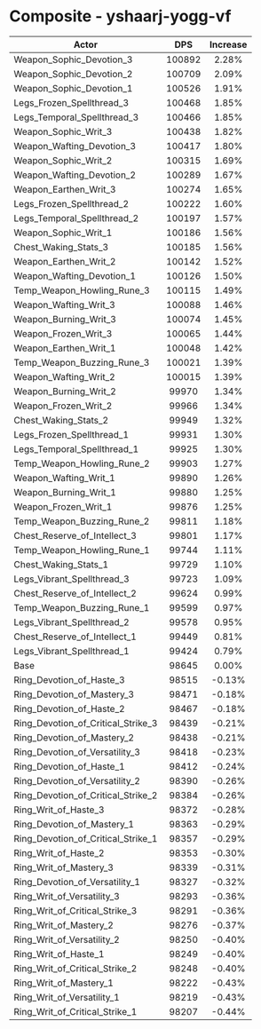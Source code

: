 # Composite - yshaarj-yogg-vf
| Actor | DPS | Increase |
|---|:---:|:---:|
|Weapon_Sophic_Devotion_3|100892|2.28%|
|Weapon_Sophic_Devotion_2|100709|2.09%|
|Weapon_Sophic_Devotion_1|100526|1.91%|
|Legs_Frozen_Spellthread_3|100468|1.85%|
|Legs_Temporal_Spellthread_3|100466|1.85%|
|Weapon_Sophic_Writ_3|100438|1.82%|
|Weapon_Wafting_Devotion_3|100417|1.80%|
|Weapon_Sophic_Writ_2|100315|1.69%|
|Weapon_Wafting_Devotion_2|100289|1.67%|
|Weapon_Earthen_Writ_3|100274|1.65%|
|Legs_Frozen_Spellthread_2|100222|1.60%|
|Legs_Temporal_Spellthread_2|100197|1.57%|
|Weapon_Sophic_Writ_1|100186|1.56%|
|Chest_Waking_Stats_3|100185|1.56%|
|Weapon_Earthen_Writ_2|100142|1.52%|
|Weapon_Wafting_Devotion_1|100126|1.50%|
|Temp_Weapon_Howling_Rune_3|100115|1.49%|
|Weapon_Wafting_Writ_3|100088|1.46%|
|Weapon_Burning_Writ_3|100074|1.45%|
|Weapon_Frozen_Writ_3|100065|1.44%|
|Weapon_Earthen_Writ_1|100048|1.42%|
|Temp_Weapon_Buzzing_Rune_3|100021|1.39%|
|Weapon_Wafting_Writ_2|100015|1.39%|
|Weapon_Burning_Writ_2|99970|1.34%|
|Weapon_Frozen_Writ_2|99966|1.34%|
|Chest_Waking_Stats_2|99949|1.32%|
|Legs_Frozen_Spellthread_1|99931|1.30%|
|Legs_Temporal_Spellthread_1|99925|1.30%|
|Temp_Weapon_Howling_Rune_2|99903|1.27%|
|Weapon_Wafting_Writ_1|99890|1.26%|
|Weapon_Burning_Writ_1|99880|1.25%|
|Weapon_Frozen_Writ_1|99876|1.25%|
|Temp_Weapon_Buzzing_Rune_2|99811|1.18%|
|Chest_Reserve_of_Intellect_3|99801|1.17%|
|Temp_Weapon_Howling_Rune_1|99744|1.11%|
|Chest_Waking_Stats_1|99729|1.10%|
|Legs_Vibrant_Spellthread_3|99723|1.09%|
|Chest_Reserve_of_Intellect_2|99624|0.99%|
|Temp_Weapon_Buzzing_Rune_1|99599|0.97%|
|Legs_Vibrant_Spellthread_2|99578|0.95%|
|Chest_Reserve_of_Intellect_1|99449|0.81%|
|Legs_Vibrant_Spellthread_1|99424|0.79%|
|Base|98645|0.00%|
|Ring_Devotion_of_Haste_3|98515|-0.13%|
|Ring_Devotion_of_Mastery_3|98471|-0.18%|
|Ring_Devotion_of_Haste_2|98467|-0.18%|
|Ring_Devotion_of_Critical_Strike_3|98439|-0.21%|
|Ring_Devotion_of_Mastery_2|98438|-0.21%|
|Ring_Devotion_of_Versatility_3|98418|-0.23%|
|Ring_Devotion_of_Haste_1|98412|-0.24%|
|Ring_Devotion_of_Versatility_2|98390|-0.26%|
|Ring_Devotion_of_Critical_Strike_2|98384|-0.26%|
|Ring_Writ_of_Haste_3|98372|-0.28%|
|Ring_Devotion_of_Mastery_1|98363|-0.29%|
|Ring_Devotion_of_Critical_Strike_1|98357|-0.29%|
|Ring_Writ_of_Haste_2|98353|-0.30%|
|Ring_Writ_of_Mastery_3|98339|-0.31%|
|Ring_Devotion_of_Versatility_1|98327|-0.32%|
|Ring_Writ_of_Versatility_3|98293|-0.36%|
|Ring_Writ_of_Critical_Strike_3|98291|-0.36%|
|Ring_Writ_of_Mastery_2|98276|-0.37%|
|Ring_Writ_of_Versatility_2|98250|-0.40%|
|Ring_Writ_of_Haste_1|98249|-0.40%|
|Ring_Writ_of_Critical_Strike_2|98248|-0.40%|
|Ring_Writ_of_Mastery_1|98222|-0.43%|
|Ring_Writ_of_Versatility_1|98219|-0.43%|
|Ring_Writ_of_Critical_Strike_1|98207|-0.44%|
